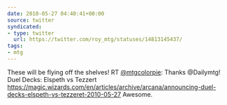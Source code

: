 ```yaml
---
date: 2010-05-27 04:40:41+00:00
source: twitter
syndicated:
- type: twitter
  url: https://twitter.com/roy_mtg/statuses/14813145437/
tags:
- mtg
---
```


These will be flying off the shelves! RT [@mtgcolorpie](https://twitter.com/mtgcolorpie/): Thanks @Dailymtg! Duel Decks: Elspeth vs Tezzert https://magic.wizards.com/en/articles/archive/arcana/announcing-duel-decks-elspeth-vs-tezzeret-2010-05-27 Awesome.
